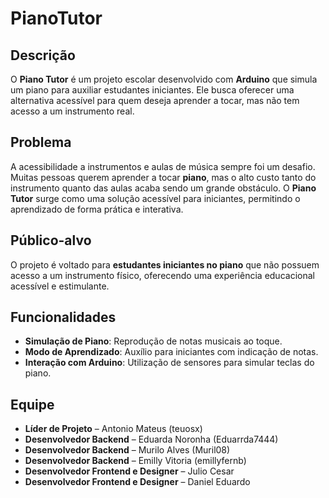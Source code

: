 # PianoTutor

## Descrição  
O **Piano Tutor** é um projeto escolar desenvolvido com **Arduino** que simula um piano para auxiliar estudantes iniciantes. Ele busca oferecer uma alternativa acessível para quem deseja aprender a tocar, mas não tem acesso a um instrumento real.  

## Problema  
A acessibilidade a instrumentos e aulas de música sempre foi um desafio. Muitas pessoas querem aprender a tocar **piano**, mas o alto custo tanto do instrumento quanto das aulas acaba sendo um grande obstáculo. O **Piano Tutor** surge como uma solução acessível para iniciantes, permitindo o aprendizado de forma prática e interativa.  

## Público-alvo  
O projeto é voltado para **estudantes iniciantes no piano** que não possuem acesso a um instrumento físico, oferecendo uma experiência educacional acessível e estimulante.  

## Funcionalidades  
- **Simulação de Piano**: Reprodução de notas musicais ao toque.  
- **Modo de Aprendizado**: Auxílio para iniciantes com indicação de notas.  
- **Interação com Arduino**: Utilização de sensores para simular teclas do piano.  

## Equipe  
- **Líder de Projeto** – Antonio Mateus (teuosx)  
- **Desenvolvedor Backend** – Eduarda Noronha (Eduarrda7444)  
- **Desenvolvedor Backend** – Murilo Alves (Muril08)  
- **Desenvolvedor Backend** – Emilly Vitoria (emillyfernb)  
- **Desenvolvedor Frontend e Designer** – Julio Cesar  
- **Desenvolvedor Frontend e Designer** – Daniel Eduardo  
